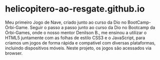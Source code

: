# helicopitero-ao-resgate.github.io
Meu primeiro Jogo de Nave, criado junto ao curso da Dio no BootCamp-Órbi-Game. 
Seguir o passo a passo junto ao curso da Dio no Bootcamp da Órbi-Games, onde o nosso mentor Denilson B., 
me ensinou a utilizar o HTML5 juntamente com as folhas de estilo CSS3 e o JavaScript, para criamos um jogos de forma rápida e compatível com diversas plataformas,
incluindo dispositivos móveis. Neste projeto, os jogos são acessados via browser. 
